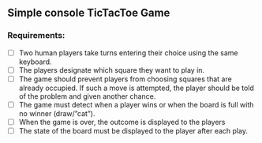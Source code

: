 ﻿## Simple console TicTacToe Game
### Requirements:
- [ ] Two human players take turns entering their choice using the same keyboard.
- [ ] The players designate which square they want to play in.
- [ ] The game should prevent players from choosing squares that are already occupied. 
If such a move is attempted, the player should be told of the problem and given another chance.
- [ ] The game must detect when a player wins or when the board is full with no winner (draw/”cat”).
- [ ] When the game is over, the outcome is displayed to the players
- [ ] The state of the board must be displayed to the player after each play.

